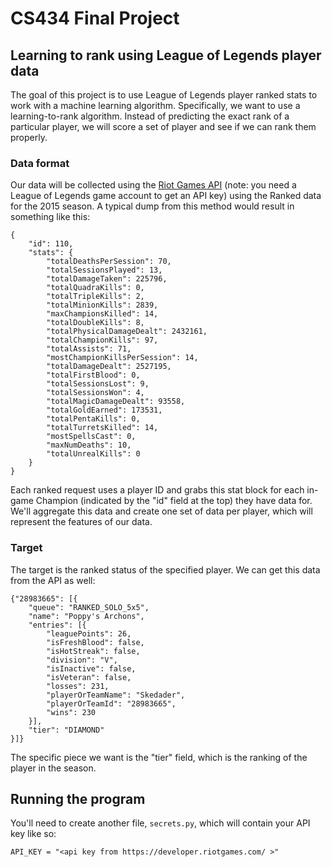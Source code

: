 # CS434 Final Project
## Learning to rank using League of Legends player data

The goal of this project is to use League of Legends player ranked stats to work with a machine learning algorithm. Specifically, we want to use a learning-to-rank algorithm. Instead of predicting the exact rank of a particular player, we will score a set of player and see if we can rank them properly. 

### Data format
Our data will be collected using the [Riot Games API](https://developer.riotgames.com/api/methods) (note: you need a League of Legends game account to get an API key) using the Ranked data for the 2015 season. A typical dump from this method would result in something like this:

    {
        "id": 110,
        "stats": {
            "totalDeathsPerSession": 70,
            "totalSessionsPlayed": 13,
            "totalDamageTaken": 225796,
            "totalQuadraKills": 0,
            "totalTripleKills": 2,
            "totalMinionKills": 2839,
            "maxChampionsKilled": 14,
            "totalDoubleKills": 8,
            "totalPhysicalDamageDealt": 2432161,
            "totalChampionKills": 97,
            "totalAssists": 71,
            "mostChampionKillsPerSession": 14,
            "totalDamageDealt": 2527195,
            "totalFirstBlood": 0,
            "totalSessionsLost": 9,
            "totalSessionsWon": 4,
            "totalMagicDamageDealt": 93558,
            "totalGoldEarned": 173531,
            "totalPentaKills": 0,
            "totalTurretsKilled": 14,
            "mostSpellsCast": 0,
            "maxNumDeaths": 10,
            "totalUnrealKills": 0
        }
    }

Each ranked request uses a player ID and grabs this stat block for each in-game Champion (indicated by the "id" field at the top) they have data for. We'll aggregate this data and create one set of data per player, which will represent the features of our data. 

### Target

The target is the ranked status of the specified player. We can get this data from the API as well:
 
    {"28983665": [{
        "queue": "RANKED_SOLO_5x5",
        "name": "Poppy's Archons",
        "entries": [{
            "leaguePoints": 26,
            "isFreshBlood": false,
            "isHotStreak": false,
            "division": "V",
            "isInactive": false,
            "isVeteran": false,
            "losses": 231,
            "playerOrTeamName": "Skedader",
            "playerOrTeamId": "28983665",
            "wins": 230
        }],
        "tier": "DIAMOND"
    }]}


The specific piece we want is the "tier" field, which is the ranking of the player in the season. 

## Running the program

You'll need to create another file, `secrets.py`, which will contain your API key like so:
```
API_KEY = "<api key from https://developer.riotgames.com/ >"
```
